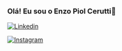 ### Olá! Eu sou o Enzo Piol Cerutti👋

[![Linkedin](https://img.shields.io/website-up-down-green-red/http/monip.org.svg)](https://www.linkedin.com/in/enzo-piol-cerutti-b4ba8a345/)

[![Instagram](https://img.shields.io/website-up-down-green-red/http/monip.org.svg)](https://www.instagram.com/enzocerutti_/)
